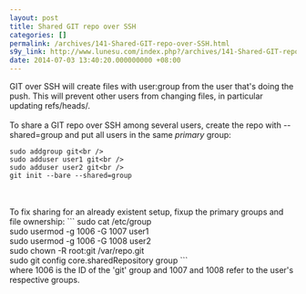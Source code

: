 ```yaml
---
layout: post
title: Shared GIT repo over SSH
categories: []
permalink: /archives/141-Shared-GIT-repo-over-SSH.html
s9y_link: http://www.lunesu.com/index.php?/archives/141-Shared-GIT-repo-over-SSH.html
date: 2014-07-03 13:40:20.000000000 +08:00
---
```

GIT over SSH will create files with user:group from the user that's doing the push. This will prevent other users from changing files, in particular updating refs/heads/.<br />
<br />
To share a GIT repo over SSH among several users, create the repo with --shared=group and put all users in the same <em>primary </em>group:
```
sudo addgroup git<br />
sudo adduser user1 git<br />
sudo adduser user2 git<br />
git init --bare --shared=group
```
<br />
<br />
To fix sharing for an already existent setup, fixup the primary groups and file ownership:
```
sudo cat /etc/group<br />
sudo usermod -g 1006 -G 1007 user1<br />
sudo usermod -g 1006 -G 1008 user2<br />
sudo chown -R root:git /var/repo.git<br />
sudo git config core.sharedRepository group
```
<br />
where 1006 is the ID of the 'git' group and 1007 and 1008 refer to the user's respective groups.
